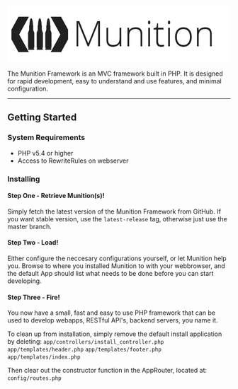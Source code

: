 ![Logo](app/public/img/munition-text-logo.png)

The Munition Framework is an MVC framework built in PHP.
It is designed for rapid development, easy to understand and use features, and minimal configuration.

_____________

## Getting Started

### System Requirements

 * PHP v5.4 or higher
 * Access to RewriteRules on webserver


### Installing

#### Step One - Retrieve Munition(s)!

Simply fetch the latest version of the Munition Framework from GitHub.
If you want stable version, use the `latest-release` tag, otherwise just use the master branch.


#### Step Two - Load!

Either configure the neccesary configurations yourself, or let Munition help you.
Browse to where you installed Munition to with your webbrowser, and the default App should list what needs to be done before you can start developing.

#### Step Three - Fire!

You now have a small, fast and easy to use PHP framework that can be used to develop webapps, RESTful API's, backend servers, you name it.

To clean up from installation, simply remove the default install application by deleting:
`app/controllers/install_controller.php`
`app/templates/header.php`
`app/templates/footer.php`
`app/templates/index.php`

Then clear out the constructor function in the AppRouter, located at:
`config/routes.php`

